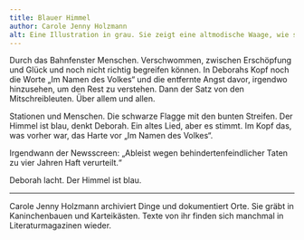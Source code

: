 ```yaml
---
title: Blauer Himmel
author: Carole Jenny Holzmann
alt: Eine Illustration in grau. Sie zeigt eine altmodische Waage, wie sie oft in der Darstellung von Justitia verwendet wird. Es ist darauf auch ein Paragraphenzeichen abgebildet. Die Waagschalen befinden sich im Gleichgewicht.
---
```


Durch das Bahnfenster Menschen. Verschwommen, zwischen Erschöpfung und Glück und noch nicht richtig begreifen können. In Deborahs Kopf noch die Worte „Im Namen des Volkes“ und die entfernte Angst davor, irgendwo hinzusehen, um den Rest zu verstehen. Dann der Satz von den Mitschreibleuten. Über allem und allen.

Stationen und Menschen. Die schwarze Flagge mit den bunten Streifen. Der Himmel ist blau, denkt Deborah. Ein altes Lied, aber es stimmt. Im Kopf das, was vorher war, das Harte vor „Im Namen des Volkes“.

Irgendwann der Newsscreen: „Ableist wegen behindertenfeindlicher Taten zu vier Jahren Haft verurteilt.“

Deborah lacht. Der Himmel ist blau.

---

Carole Jenny Holzmann archiviert Dinge und dokumentiert Orte. Sie gräbt in Kaninchenbauen und Karteikästen. Texte von ihr finden sich manchmal in Literaturmagazinen wieder.
